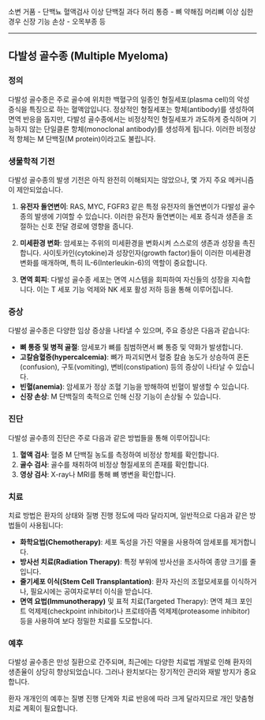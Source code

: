 소변 거품 - 단백뇨
혈액검사 이상 단백질 과다
허리 통증 - 뼈 약해짐
머리뼈 이상
심한 경우 신장 기능 손상 - 오목부종 등



---
## 다발성 골수종 (Multiple Myeloma)

### 정의
다발성 골수종은 주로 골수에 위치한 백혈구의 일종인 형질세포(plasma cell)의 악성 증식을 특징으로 하는 혈액암입니다. 정상적인 형질세포는 항체(antibody)를 생성하여 면역 반응을 돕지만, 다발성 골수종에서는 비정상적인 형질세포가 과도하게 증식하며 기능하지 않는 단일클론 항체(monoclonal antibody)를 생성하게 됩니다. 이러한 비정상적 항체는 M 단백질(M protein)이라고도 불립니다.

### 생물학적 기전
다발성 골수종의 발생 기전은 아직 완전히 이해되지는 않았으나, 몇 가지 주요 메커니즘이 제안되었습니다.

1. **유전자 돌연변이**: RAS, MYC, FGFR3 같은 특정 유전자의 돌연변이가 다발성 골수종의 발생에 기여할 수 있습니다. 이러한 유전자 돌연변이는 세포 증식과 생존을 조절하는 신호 전달 경로에 영향을 줍니다.

2. **미세환경 변화**: 암세포는 주위의 미세환경을 변화시켜 스스로의 생존과 성장을 촉진합니다. 사이토카인(cytokine)과 성장인자(growth factor)들이 이러한 미세환경 변화를 매개하며, 특히 IL-6(Interleukin-6)의 역할이 중요합니다.

3. **면역 회피**: 다발성 골수종 세포는 면역 시스템을 회피하여 자신들의 성장을 지속합니다. 이는 T 세포 기능 억제와 NK 세포 활성 저하 등을 통해 이루어집니다.

### 증상
다발성 골수종은 다양한 임상 증상을 나타낼 수 있으며, 주요 증상은 다음과 같습니다:

- **뼈 통증 및 병적 골절**: 암세포가 뼈를 침범하면서 뼈 통증 및 약화가 발생합니다.
- **고칼슘혈증(hypercalcemia)**: 뼈가 파괴되면서 혈중 칼슘 농도가 상승하여 혼돈(confusion), 구토(vomiting), 변비(constipation) 등의 증상이 나타날 수 있습니다.
- **빈혈(anemia)**: 암세포가 정상 조혈 기능을 방해하여 빈혈이 발생할 수 있습니다.
- **신장 손상**: M 단백질의 축적으로 인해 신장 기능이 손상될 수 있습니다.

### 진단
다발성 골수종의 진단은 주로 다음과 같은 방법들을 통해 이루어집니다:

1. **혈액 검사**: 혈중 M 단백질 농도를 측정하여 비정상 항체를 확인합니다.
2. **골수 검사**: 골수를 채취하여 비정상 형질세포의 존재를 확인합니다.
3. **영상 검사**: X-ray나 MRI를 통해 뼈 병변을 확인합니다.

### 치료
치료 방법은 환자의 상태와 질병 진행 정도에 따라 달라지며, 일반적으로 다음과 같은 방법들이 사용됩니다:

- **화학요법(Chemotherapy)**: 세포 독성을 가진 약물을 사용하여 암세포를 제거합니다.
- **방사선 치료(Radiation Therapy)**: 특정 부위에 방사선을 조사하여 종양 크기를 줄입니다.
- **줄기세포 이식(Stem Cell Transplantation)**: 환자 자신의 조혈모세포를 이식하거나, 필요시에는 공여자로부터 이식을 받습니다.
- **면역 요법(Immunotherapy)** 및 표적 치료(Targeted Therapy): 면역 체크 포인트 억제제(checkpoint inhibitor)나 프로테아좀 억제제(proteasome inhibitor) 등을 사용하여 보다 정밀한 치료를 도모합니다.

### 예후
다발성 골수종은 만성 질환으로 간주되며, 최근에는 다양한 치료법 개발로 인해 환자의 생존율이 상당히 향상되었습니다. 그러나 완치보다는 장기적인 관리와 재발 방지가 중요합니다.

환자 개개인의 예후는 질병 진행 단계와 치료 반응에 따라 크게 달라지므로 개인 맞춤형 치료 계획이 필요합니다.